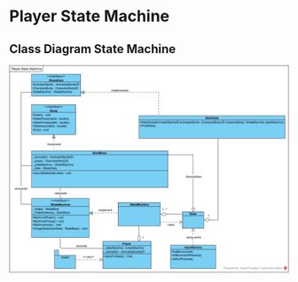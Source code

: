# Player State Machine
## Class Diagram State Machine
![Class Diagram](/Documentation/Player-State-Machine.jpg)
